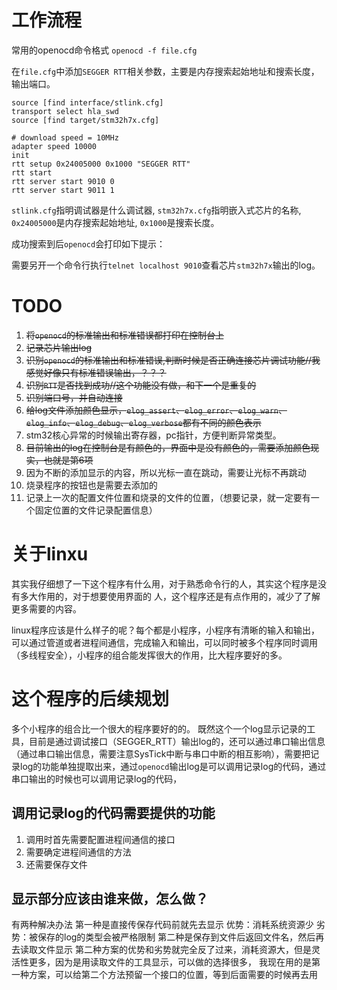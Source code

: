 # 工作流程
常用的openocd命令格式
`openocd -f file.cfg`

在`file.cfg`中添加`SEGGER RTT`相关参数，主要是内存搜索起始地址和搜索长度，输出端口。
```
source [find interface/stlink.cfg] 
transport select hla_swd
source [find target/stm32h7x.cfg]

# download speed = 10MHz
adapter speed 10000
init
rtt setup 0x24005000 0x1000 "SEGGER RTT"
rtt start
rtt server start 9010 0
rtt server start 9011 1
```
`stlink.cfg`指明调试器是什么调试器,
`stm32h7x.cfg`指明嵌入式芯片的名称,
`0x24005000`是内存搜索起始地址,
`0x1000`是搜索长度。

成功搜索到后`openocd`会打印如下提示：

需要另开一个命令行执行`telnet localhost 9010`查看芯片`stm32h7x`输出的log。

# TODO
1. ~~将`openocd`的标准输出和标准错误都打印在控制台上~~
2. ~~记录芯片输出log~~
3. ~~识别`openocd`的标准输出和标准错误,判断时候是否正确连接芯片调试功能//我感觉好像只有标准错误输出，？？？~~
4. ~~识别`RTT`是否找到成功//这个功能没有做，和下一个是重复的~~
5. ~~识别端口号，并自动连接~~
6. ~~给log文件添加颜色显示，`elog_assert`、`elog_error`、`elog_warn`、`elog_info`、`elog_debug`、`elog_verbose`都有不同的颜色表示~~
7. stm32核心异常的时候输出寄存器，pc指针，方便判断异常类型。
8. ~~目前输出的log在控制台是有颜色的，界面中是没有颜色的，需要添加颜色现实，也就是第6项~~
9. 因为不断的添加显示的内容，所以光标一直在跳动，需要让光标不再跳动
10. 烧录程序的按钮也是需要去添加的
11. 记录上一次的配置文件位置和烧录的文件的位置，（想要记录，就一定要有一个固定位置的文件记录配置信息）



# 关于linxu
其实我仔细想了一下这个程序有什么用，对于熟悉命令行的人，其实这个程序是没有多大作用的，对于想要使用界面的
人，这个程序还是有点作用的，减少了了解更多需要的内容。

linux程序应该是什么样子的呢？每个都是小程序，小程序有清晰的输入和输出，可以通过管道或者进程间通信，完成输入和输出，可以同时被多个程序同时调用（多线程安全），小程序的组合能发挥很大的作用，比大程序要好的多。

# 这个程序的后续规划
多个小程序的组合比一个很大的程序要好的的。
既然这个一个log显示记录的工具，目前是通过调试接口（SEGGER_RTT）输出log的，还可以通过串口输出信息（通过串口输出信息，需要注意SysTick中断与串口中断的相互影响），需要把记录log的功能单独提取出来，通过`openocd`输出log是可以调用记录log的代码，通过串口输出的时候也可以调用记录log的代码，
## 调用记录log的代码需要提供的功能
1. 调用时首先需要配置进程间通信的接口
2. 需要确定进程间通信的方法
3. 还需要保存文件 
## 显示部分应该由谁来做，怎么做？
有两种解决办法
第一种是直接传保存代码前就先去显示
优势：消耗系统资源少
劣势：被保存的log的类型会被严格限制
第二种是保存到文件后返回文件名，然后再去读取文件显示
第二种方案的优势和劣势就完全反了过来，消耗资源大，但是灵活性更多，因为是用读取文件的工具显示，可以做的选择很多，
我现在用的是第一种方案，可以给第二个方法预留一个接口的位置，等到后面需要的时候再去用